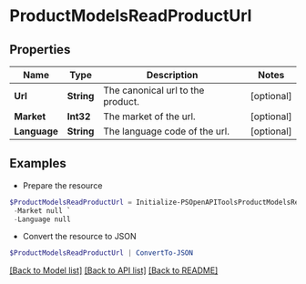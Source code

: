 # ProductModelsReadProductUrl
## Properties

Name | Type | Description | Notes
------------ | ------------- | ------------- | -------------
**Url** | **String** | The canonical url to the product. | [optional] 
**Market** | **Int32** | The market of the url. | [optional] 
**Language** | **String** | The language code of the url. | [optional] 

## Examples

- Prepare the resource
```powershell
$ProductModelsReadProductUrl = Initialize-PSOpenAPIToolsProductModelsReadProductUrl  -Url null `
 -Market null `
 -Language null
```

- Convert the resource to JSON
```powershell
$ProductModelsReadProductUrl | ConvertTo-JSON
```

[[Back to Model list]](../README.md#documentation-for-models) [[Back to API list]](../README.md#documentation-for-api-endpoints) [[Back to README]](../README.md)

